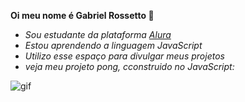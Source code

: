 **Oi meu nome é Gabriel Rossetto 📘**
- _Sou estudante da plataforma [Alura](//https://www.alura.com.br)_
- _Estou aprendendo a linguagem JavaScript_
- _Utilizo esse espaço para divulgar meus projetos_
- _veja meu projeto pong, cconstruido no JavaScript:_

![gif](https://media1.tenor.com/m/4eF0XKHqDB4AAAAC/meeting-bored.gif)
